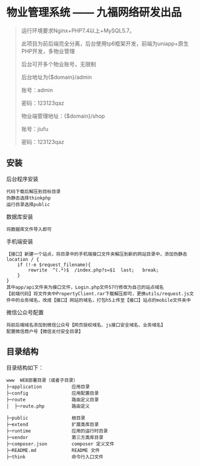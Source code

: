 物业管理系统 —— 九福网络研发出品
===============

> 运行环境要求Nginx+PHP7.4以上+MySQL5.7。
>
> 此项目为前后端完全分离，后台使用tp6框架开发，前端为uniapp+原生PHP开发，多物业管理
>
> 后台可开多个物业账号，无限制
>
> 后台地址为{$domain}/admin
>
> 账号：admin
>
> 密码：123123qaz
>
> 物业端管理地址：{$domain}/shop
>
> 账号：jiufu
>
> 密码：123123qaz

## 安装

后台程序安装

~~~
代码下载后解压到目标目录
伪静态选择thinkphp
运行目录选择public
~~~

数据库安装

~~~
将数据库文件导入即可
~~~

手机端安装

~~~
【接口】新建一个站点，将目录中的手机端接口文件夹解压到新的网站目录中，添加伪静态
location / {
	if (!-e $request_filename){
		rewrite  ^(.*)$  /index.php?s=$1  last;   break;
	}
}
其中app/api文件夹为接口文件，Login.php文件57行修改为自己的站点域名
【前端代码】将文件夹中PropertyClient.rar下载解压即可，更换utils/request.js文件中的业务域名，改成【接口】网站的域名，打包h5上传至【接口】站点的mobile文件夹中
~~~

微信公众号配置
~~~
将前后端域名添加到微信公众号【网页授权域名、js接口安全域名、业务域名】
配置微信商户号【微信支付安全目录】
~~~

## 目录结构

目录结构如下：

~~~
www  WEB部署目录（或者子目录）
├─application           应用目录
├─config                应用配置目录
├─route                 路由定义目录
│  ├─route.php          路由定义

├─public                根目录
├─extend                扩展类库目录
├─runtime               应用的运行时目录
├─vendor                第三方类库目录
├─composer.json         composer 定义文件
├─README.md             README 文件
├─think                 命令行入口文件
~~~
